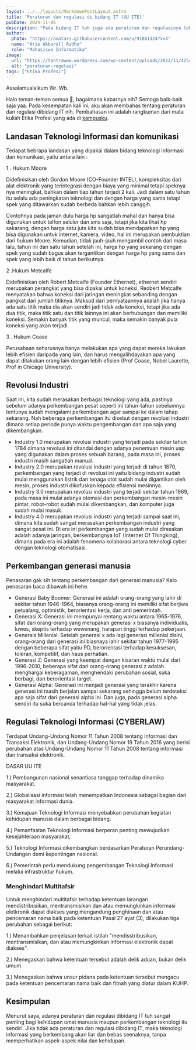 ```yaml
---
layout: ../../layouts/MarkdownPostLayout.astro
title: 'Peraturan dan regulasi di bidang IT (UU ITE)'
pubDate: 2024-11-06
description: "Pada bidang IT tuh juga ada peraturan dan regulasinya lohh. Mau tau lebih dalam? Yuk baca artikel ini!!"
author:
  photo: "https://avatars.githubusercontent.com/u/91861324?v=4"
  name: "Arie Akbarull Ridho"
  role: "Mahasiswa Informatika"
image:
  url: "https://tantrawww.wordpress.com/wp-content/uploads/2022/11/4254673588.jpg"
  alt: "peraturan-regulasi"
tags: ["Etika Profesi"]
---
```

Assalamualaikum Wr. Wb.

Halo teman-teman semua 👋, bagaimana kabarnya nih? Semoga baik-baik saja yaa. Pada kesempatan kali ini, aku akan membahas tentang peraturan dan regulasi dibidang IT nih. Pembahasan ini adalah rangkuman dari mata kuliah Etika Profesi yang ada di [kampusku](https://www.unej.ac.id).

## Landasan Teknologi Informasi dan komunikasi
Tedapat bebrapa landasan yang dipakai dalam bidang teknologi informasi dan komunikasi, yaitu antara lain :

1 . Hukum Moore

Didefinisikan oleh Gordon Moore (CO-Founder INTEL), kompleksitas dari alat elektronik yang terintegrasi dengan biaya yang minimal tetapi speknya nya meningkat, bahkan dalam tiap tahun terjadi 2 kali. Jadi dalam satu tahun itu selalu ada peningkatan teknologi dan dengan harga yang sama tetapi spek yang ditawarkan sudah berbeda bahkan lebih canggih.

Contohnya pada jaman dulu harga hp sangatlah mahal dan hanya bisa digunakan untuk telfon seluler dan sms saja, tetapi jika kita lihat hp sekarang, dengan harga satu juta kita sudah bisa mendapatkan hp yang bisa digunakan untuk internet, kamera, video, hal ini merupakan pembuktian dari hukum Moore. Kemudian, tidak jauh-jauh mengambil contoh dari masa lalu, tahun ini dan satu tahun setelah ini, harga hp yang sekarang dengan spek yang sudah bagus akan tergantikan dengan harga hp yang sama dan spek yang lebih baik di tahun berikutnya.

2 .Hukum Metcalfe

Didefinisikan oleh Robert Metcalfe (Founder Ethernet), ethernet sendiri merupakan perangkat yang bisa dipakai untuk koneksi, Reobert Metcalfe menyatakan bahwa koneksi dari jaringan meningkat sebanding dengan pangkat dari jumlah titiknya. Maksud dari pernyataannya adalah jika hanya ada satu titik maka dia akan sendiri jadi tidak ada koneksi, tetapi jika ada dua titik, maka titik satu dan titik lainnya ini akan berhubungan dan memiliki koneksi. Semakin banyak titik yang muncul, maka semakin banyak pula koneksi yang akan terjadi.

3 . Hukum Coase

Perusahaan seharusnya hanya melakukan apa yang dapat mereka lakukan lebih efisien daripada yang lain, dan harus mengalihdayakan apa yang dapat dilakukan orang lain dengan lebih efisien (Prof Coase, Nobel Laurette, Prof in Chicago University).

## Revolusi Industri
Saat ini, kita sudah merasakan berbagai teknologi yang ada, pastinya sebelum adanya perkembangan pesat seperti ini tahun-tahun sebelumnya tentunya sudah mengalami perkembangan agar sampai ke dalam tahap sekarang. Nah beberapa perkembangan itu disebut dengan revolusi industri dimana setiap periode punya waktu pengembangan dan apa saja yang dikembangkan. 

- Industry 1.0 merupakan revolusi industri yang terjadi pada sekitar tahun 1784 dimana revolusi ini ditandai dengan adanya penemuan mesin uap yang digunakan dalam proses sebuah barang, pada masa ini, proses industri masih sangatlah manual.
- Industry 2.0 merupakan revolusi industri yang terjadi di tahun 1870, perkembangan yang terjadi di revolusi ini yaitu bidang industri sudah mulai menggunakan listrik dan tenaga otot sudah mulai digantikan oleh mesin, proses industri dikofuskan kepada efisiensi mesinnya.
- Industry 3.0 merupakan revolusi industri yang terjadi sekitar tahun 1969, pada masa ini mulai adanya otomasi dan perkembangan mesin-mesin pintar, robot-robot sudah mulai dikembangkan, dan komputer juga sudah mulai masuk.
- Industry 4.0 merupakan revolusi industri yang terjadi sampai saat ini, dimana kita sudah sangat merasakan perkembangan industri yang sangat pesat ini. Di era ini perkembangan yang sudah mulai dirasakan adalah adanya jaringan, berkembangnya IoT (Internet Of Thingking), dimana pada era ini adalah fenomena kolaborasi antara teknologi cyber dengan teknologi otomatisasi.

## Perkembangan generasi manusia
Penasaran gak sih tentang perkembangan dari generasi manusia? Kalo penasaran baca dibawah ini hehe. 
- Generasi Baby Boomer: Generasi ini adalah orang-orang yang lahir di sekitar tahun 1946-1964, biasanya orang-orang ini memiliki sifat berjiwa petualang, optimistik, berorientasi kerja, dan anti pemerintah.
- Generasi X: Generasi ini mempunyai rentang waktu antara 1965-1976, sifat dari orang-orang yang merupakan generasi x biasanya individualis, luwes, skeptis terhadap wewenang, harapan tinggi terhadap pekerjaan.
- Generais Millenial: Setelah generasi x ada lagi generasi millenial disini, orang-orang dari generasi ini biasnaya lahir sekitar tahun 1977-1995 dengan beberapa sifat yaitu PD, berorientasi terhadap kesuksesan, toleran, kompetitif, dan haus perhatian.
- Generasi Z: Generasi yang keempat dengan kisaran waktu mulai dari 1996-2010, beberapa sifat dari orang-orang generasi z adalah menghargai keberagaman, menghendaki perubahan sosial, suka berbagi, dan berorientasi target.
- Generasi Alpha: Generasi ini menjadi generasi yang terakhir karena generasi ini masih berjalan sampai sekarang sehingga belum terdeteksi apa saja sifat dari generasi alpha ini. Dan juga, pada generasi alpha sendiri itu suka bercanda terhadap hal-hal yang tidak jelas.

## Regulasi Teknologi Informasi (CYBERLAW)
Terdapat Undang-Undang Nomor 11 Tahun 2008 tentang Informasi dan Transaksi Elektronik, dan Undang-Undang Nomor 19 Tahun 2016 yang berisi perubahan atas Undang-Undang Nomor 11 Tahun 2008 tentang informasi dan transaksi elektronik.

DASAR UU ITE

1.) Pembangunan nasional senantiasa tanggap terhadap dinamika masyarakat.

2.) Globalisasi informasi telah menempatkan Indonesia sebagai bagian dari masyarakat informasi dunia.

3.) Kemajuan Teknologi Informasi menyebabkan perubahan kegiatan kehidupan manusia dalam berbagai bidang.

4.) Pemanfaatan Teknologi Informasi berperan penting mewujudkan kesejahteraan masyarakat,

5.) Teknologi Informasi dikembangkan berdasarkan Peraturan Perundang-Undangan demi kepentingan nasional.

6.) Pemerintah perlu mendukung pengembangan Teknologi Informasi melalui infrastruktur hukum.

### Menghindari Multitafsir
Untuk menghindari multitafsir terhadap ketentuan larangan mendistribusikan, mentransmisikan dan atau memungkinkan informasi eletkronik dapat diakses yang mengandung penghinaan dan atau pencemaran nama baik pada ketentuan Pasal 27 ayat (3), dilakukan tiga perubahan sebagai berikut:

1.) Menambahkan penjelasan terkait istilah "mendisstribusikan, mentransmisikan, dan atau memungkinkan informasi elektronik dapat diakses".

2.)  Menegaskan bahwa ketentuan tersebut adalah delik aduan, bukan delik umum.

3.) Menegaskan bahwa unsur pidana pada ketentuan tersebut mengacu pada ketentuan pencemaran nama baik dan fitnah yang diatur dalam KUHP.

## Kesimpulan
Menurut saya, adanya peraturan dan regulasi dibidang IT tuh sangat penting bagi kehidupan umat manusia maupun perkembangan teknologi itu sendiri. Jika tidak ada peraturan dan regulasi dibidang IT, maka teknologi informasi yang berkembang akan liar dan bebas seenaknya, tanpa memperhatikan aspek-aspek nilai dan kehidupan.